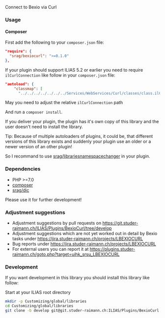 Connect to Bexio via Curl

### Usage

#### Composer
First add the following to your `composer.json` file:
```json
"require": {
  "srag/bexiocurl": ">=0.1.0"
},
```

If your plugin should support ILIAS 5.2 or earlier you need to require `ilCurlConnection` like follow in your `composer.json` file:
```json
"autoload": {
    "classmap": [
      "../../../../../../../Services/WebServices/Curl/classes/class.ilCurlConnection.php",
```
May you need to adjust the relative `ilCurlConnection` path

And run a `composer install`.

If you deliver your plugin, the plugin has it's own copy of this library and the user doesn't need to install the library.

Tip: Because of multiple autoloaders of plugins, it could be, that different versions of this library exists and suddenly your plugin use an older or a newer version of an other plugin!

So I recommand to use [srag/librariesnamespacechanger](https://packagist.org/packages/srag/librariesnamespacechanger) in your plugin.

### Dependencies
* PHP >=7.0
* [composer](https://getcomposer.org)
* [srag/dic](https://packagist.org/packages/srag/dic)

Please use it for further development!

### Adjustment suggestions
* Adjustment suggestions by pull requests on https://git.studer-raimann.ch/ILIAS/Plugins/BexioCurl/tree/develop
* Adjustment suggestions which are not yet worked out in detail by Bexio tasks under https://jira.studer-raimann.ch/projects/LBEXIOCURL
* Bug reports under https://jira.studer-raimann.ch/projects/LBEXIOCURL
* For external users you can report it at https://plugins.studer-raimann.ch/goto.php?target=uihk_srsu_LBEXIOCURL

### Development
If you want development in this library you should install this library like follow:

Start at your ILIAS root directory
```bash
mkdir -p Customizing/global/libraries
cd Customizing/global/libraries
git clone -b develop git@git.studer-raimann.ch:ILIAS/Plugins/BexioCurl.git BexioCurl
```
